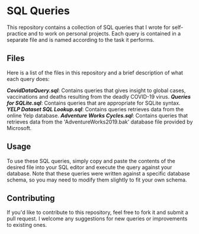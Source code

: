# SQL Queries
This repository contains a collection of SQL queries that I wrote for self-practice and to work on personal projects. Each query is contained in a separate file and is named according to the task it performs.

## Files
Here is a list of the files in this repository and a brief description of what each query does:

**_CovidDataQuery.sql_**: Contains queries that gives insight to global cases, vaccinations and deaths resulting from the deadly COVID-19 virus.
**_Queries for SQLite.sql_**: Contains queries that are appropriate for SQLite syntax.
**_YELP Dataset SQL Lookup.sql_**: Contains queries retrieves data from the online Yelp database.
**_Adventure Works Cycles.sql_**: Contains queries that retrieves data from the 'AdventureWorks2019.bak' database file provided by Microsoft.

## Usage
To use these SQL queries, simply copy and paste the contents of the desired file into your SQL editor and execute the query against your database. Note that these queries were written against a specific database schema, so you may need to modify them slightly to fit your own schema.

## Contributing
If you'd like to contribute to this repository, feel free to fork it and submit a pull request. I welcome any suggestions for new queries or improvements to existing ones.
